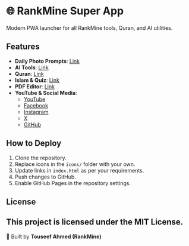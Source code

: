 # 🌐 RankMine Super App

Modern PWA launcher for all RankMine tools, Quran, and AI utilities.

## Features

- **Daily Photo Prompts**: [Link](https://rankmine.blogspot.com/p/daily-photo-prompts.html)
- **AI Tools**: [Link](https://rankmine.blogspot.com/p/tools.html)
- **Quran**: [Link](https://islamicquizgamezz.blogspot.com/p/quran.html)
- **Islam & Quiz**: [Link](https://islamicquizgamezz.blogspot.com/p/game.html)
- **PDF Editor**: [Link](https://onlinepdfeditorhub.blogspot.com/)
- **YouTube & Social Media**:
  - [YouTube](https://www.youtube.com/@touseefahmedn)
  - [Facebook](https://www.facebook.com/touseefahmed.n)
  - [Instagram](https://www.instagram.com/touseefahmed.n)
  - [X](https://x.com/TouseefAhmed_n)
  - [GitHub](https://github.com/Touseefahmedn)

## How to Deploy

1. Clone the repository.
2. Replace icons in the `icons/` folder with your own.
3. Update links in `index.html` as per your requirements.
4. Push changes to GitHub.
5. Enable GitHub Pages in the repository settings.

## License

This project is licensed under the MIT License.
---
🧠 Built by **Touseef Ahmed (RankMine)**
